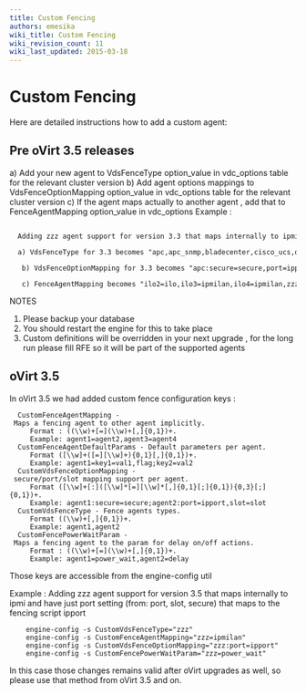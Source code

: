 ```yaml
---
title: Custom Fencing
authors: emesika
wiki_title: Custom Fencing
wiki_revision_count: 11
wiki_last_updated: 2015-03-18
---
```


# Custom Fencing

Here are detailed instructions how to add a custom agent:

## Pre oVirt 3.5 releases

a) Add your new agent to VdsFenceType option_value in vdc_options table for the relevant cluster version
b) Add agent options mappings to VdsFenceOptionMapping option_value in vdc_options table for the relevant cluster version
c) If the agent maps actually to another agent , add that to FenceAgentMapping option_value in vdc_options
 Example :

        Adding zzz agent support for version 3.3 that maps internally to ipmi and have just port setting (from: port, slot, secure) that maps to the fencing script ipport
        a) VdsFenceType for 3.3 becomes "apc,apc_snmp,bladecenter,cisco_ucs,drac5,eps,ilo,ilo2,ilo3,ilo4,ipmilan,rsa,rsb,wti,zzz"
         b) VdsFenceOptionMapping for 3.3 becomes "apc:secure=secure,port=ipport,slot=port;apc_snmp:port=port;bladecenter:secure=secure,port=ipport,slot=port;cisco_ucs:secure=ssl,slot=port; drac5:secure=secure,slot=port;eps:slot=port;ilo:secure=ssl,port=ipport;ipmilan:;ilo2:secure=ssl,port=ipport;ilo3:;ilo4:;rsa:secure=secure,port=ipport;rsb:;wti:secure=secure,port=ipport,slot=port;zzz:port=ipport"
         c) FenceAgentMapping becomes "ilo2=ilo,ilo3=ipmilan,ilo4=ipmilan,zzz=ipmilan"

NOTES

1) Please backup your database
2) You should restart the engine for this to take place
3) Custom definitions will be overridden in your next upgrade , for the long run please fill RFE so it will be part of the supported agents

## oVirt 3.5

In oVirt 3.5 we had added custom fence configuration keys :

      CustomFenceAgentMapping - Maps a fencing agent to other agent implicitly. 
         Format : ((\\w)+[=](\\w)+[,]{0,1})+. 
         Example: agent1=agent2,agent3=agent4
      CustomFenceAgentDefaultParams - Default parameters per agent. 
         Format ([\\w]+([=][\\w]+){0,1}[,]{0,1})+. 
         Example: agent1=key1=val1,flag;key2=val2
      CustomVdsFenceOptionMapping - secure/port/slot mapping support per agent. 
         Format ([\\w]+[:]([\\w]*[=][\\w]*[,]{0,1}[;]{0,1}){0,3}[;]{0,1})+. 
         Example: agent1:secure=secure;agent2:port=ipport,slot=slot
      CustomVdsFenceType - Fence agents types. 
         Format ((\\w)+[,]{0,1})+. 
         Example: agent1,agent2
      CustomFencePowerWaitParam - Maps a fencing agent to the param for delay on/off actions. 
         Format : ((\\w)+[=](\\w)+[,]{0,1})+. 
         Example: agent1=power_wait,agent2=delay

Those keys are accessible from the engine-config util

Example : Adding zzz agent support for version 3.5 that maps internally to ipmi and have just port setting (from: port, slot, secure) that maps to the fencing script ipport

        engine-config -s CustomVdsFenceType="zzz"
        engine-config -s CustomFenceAgentMapping="zzz=ipmilan"
        engine-config -s CustomVdsFenceOptionMapping="zzz:port=ipport"
        engine-config -s CustomFencePowerWaitParam="zzz=power_wait"

In this case those changes remains valid after oVirt upgrades as well, so please use that method from oVirt 3.5 and on.
